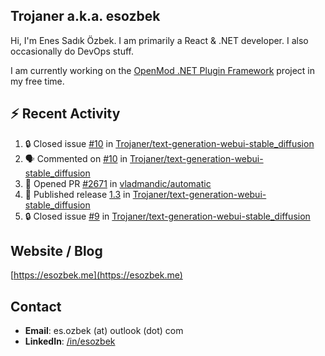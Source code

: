 ##  Trojaner a.k.a. esozbek
Hi, I'm Enes Sadık Özbek. I am primarily a React & .NET developer. I also occasionally do DevOps stuff.

I am currently working on the [OpenMod .NET Plugin Framework](https://github.com/openmod/openmod) project in my free time. 

## :zap: Recent Activity

<!--START_SECTION:activity-->
1. 🔒 Closed issue [#10](https://github.com/Trojaner/text-generation-webui-stable_diffusion/issues/10) in [Trojaner/text-generation-webui-stable_diffusion](https://github.com/Trojaner/text-generation-webui-stable_diffusion)
2. 🗣 Commented on [#10](https://github.com/Trojaner/text-generation-webui-stable_diffusion/issues/10#issuecomment-1872615460) in [Trojaner/text-generation-webui-stable_diffusion](https://github.com/Trojaner/text-generation-webui-stable_diffusion)
3. 💪 Opened PR [#2671](https://github.com/vladmandic/automatic/pull/2671) in [vladmandic/automatic](https://github.com/vladmandic/automatic)
4. 🚀 Published release [1.3](https://github.com/Trojaner/text-generation-webui-stable_diffusion/releases/tag/1.3) in [Trojaner/text-generation-webui-stable_diffusion](https://github.com/Trojaner/text-generation-webui-stable_diffusion)
5. 🔒 Closed issue [#9](https://github.com/Trojaner/text-generation-webui-stable_diffusion/issues/9) in [Trojaner/text-generation-webui-stable_diffusion](https://github.com/Trojaner/text-generation-webui-stable_diffusion)
<!--END_SECTION:activity-->

## Website / Blog
[https://esozbek.me](https://esozbek.me)

## Contact
- **Email**: es.ozbek (at) outlook (dot) com
- **LinkedIn**: [/in/esozbek](https://linkedin.com/in/esozbek)
